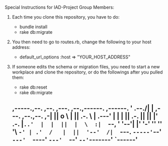 Special Instructions for IAD-Project Group Members:

1. Each time you clone this repository, you have to do:
    - bundle install
    - rake db:migrate
2. You then need to go to routes.rb, change the following to your host address:
    - default_url_options :host => "YOUR_HOST_ADDRESS"
3. If someone edits the schema or migration files, you need to start a new workplace and clone the repository, or do the followings after you pulled them:
    - rake db:reset
    - rake db:migrate



     ,-----.,--.                  ,--. ,---.   ,--.,------.  ,------.
    '  .--./|  | ,---. ,--.,--. ,-|  || o   \  |  ||  .-.  \ |  .---'
    |  |    |  || .-. ||  ||  |' .-. |`..'  |  |  ||  |  \  :|  `--, 
    '  '--'\|  |' '-' ''  ''  '\ `-' | .'  /   |  ||  '--'  /|  `---.
     `-----'`--' `---'  `----'  `---'  `--'    `--'`-------' `------'
    ----------------------------------------------------------------- 